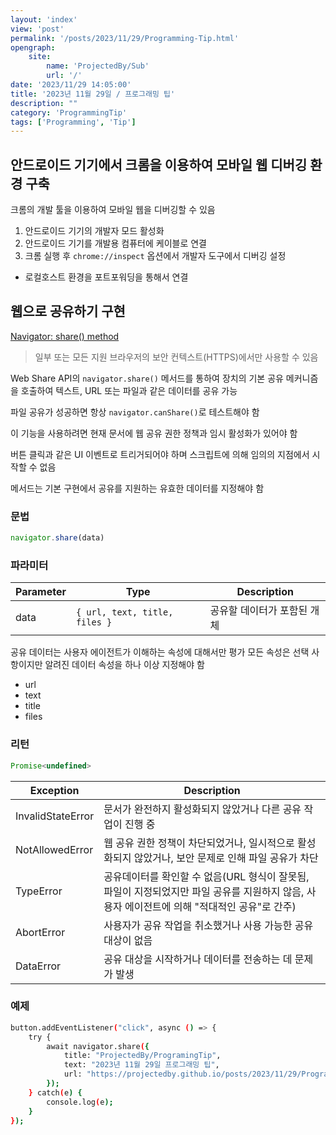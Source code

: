 ```yaml
---
layout: 'index'
view: 'post'
permalink: '/posts/2023/11/29/Programming-Tip.html'
opengraph:
    site:
        name: 'ProjectedBy/Sub'
        url: '/'
date: '2023/11/29 14:05:00'
title: '2023년 11월 29일 / 프로그래밍 팁'
description: ""
category: 'ProgrammingTip'
tags: ['Programming', 'Tip']
---
```


## 안드로이드 기기에서 크롬을 이용하여 모바일 웹 디버깅 환경 구축

크롬의 개발 툴을 이용하여 모바일 웹을 디버깅할 수 있음

1. 안드로이드 기기의 개발자 모드 활성화
2. 안드로이드 기기를 개발용 컴퓨터에 케이블로 연결
3. 크롬 실행 후 `chrome://inspect` 옵션에서 개발자 도구에서 디버깅 설정

- 로컬호스트 환경을 포트포워딩을 통해서 연결

## 웹으로 공유하기 구현

[Navigator: share() method](https://developer.mozilla.org/en-US/docs/Web/API/Navigator/share)

> 일부 또는 모든 지원 브라우저의 보안 컨텍스트(HTTPS)에서만 사용할 수 있음

Web Share API의 `navigator.share()` 메서드를 통하여 장치의 기본 공유 메커니즘을 호출하여 텍스트, URL 또는 파일과 같은 데이터를 공유 가능

파일 공유가 성공하면 항상 `navigator.canShare()`로 테스트해야 함

이 기능을 사용하려면 현재 문서에 웹 공유 권한 정책과 임시 활성화가 있어야 함

버튼 클릭과 같은 UI 이벤트로 트리거되어야 하며 스크립트에 의해 임의의 지점에서 시작할 수 없음

메서드는 기본 구현에서 공유를 지원하는 유효한 데이터를 지정해야 함

### 문법

```js
navigator.share(data)
```

### 파라미터

| Parameter | Type | Description |
| --------- | ---- | ----------- |
| data      | `{ url, text, title, files }` | 공유할 데이터가 포함된 개체 |

공유 데이터는 사용자 에이전트가 이해하는 속성에 대해서만 평가
모든 속성은 선택 사항이지만 알려진 데이터 속성을 하나 이상 지정해야 함

- url
- text
- title
- files

### 리턴

```js
Promise<undefined>
```

| Exception | Description |
| --------- | ----------- |
| InvalidStateError | 문서가 완전하지 활성화되지 않았거나 다른 공유 작업이 진행 중 |
| NotAllowedError | 웹 공유 권한 정책이 차단되었거나, 일시적으로 활성화되지 않았거나, 보안 문제로 인해 파일 공유가 차단 |
| TypeError | 공유데이터를 확인할 수 없음(URL 형식이 잘못됨, 파일이 지정되었지만 파일 공유를 지원하지 않음, 사용자 에이전트에 의해 "적대적인 공유"로 간주) |
| AbortError | 사용자가 공유 작업을 취소했거나 사용 가능한 공유 대상이 없음 |
| DataError | 공유 대상을 시작하거나 데이터를 전송하는 데 문제가 발생 |

### 예제

```sh
button.addEventListener("click", async () => {
    try {
        await navigator.share({
            title: "ProjectedBy/ProgramingTip",
            text: "2023년 11월 29일 프로그래밍 팁",
            url: "https://projectedby.github.io/posts/2023/11/29/Programming-Tip.html"
        });
    } catch(e) {
        console.log(e);
    }
});
```
